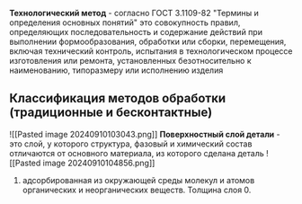 **Технологический метод** - согласно ГОСТ 3.1109-82 "Термины и определения основных понятий" это cовокупность правил, определяющих последовательность и содержание действий при выполнении формообразования, обработки или сборки, перемещения, включая технический контроль, испытания в технологическом процессе изготовления или ремонта, установленных безотносительно к наименованию, типоразмеру или исполнению изделия

## Классификация методов обработки (традиционные и бесконтактные)
![[Pasted image 20240910103043.png]]
**Поверхностный слой детали** - это слой, у которого структура, фазовый и химический состав отличаются от основного материала, из  которого сделана деталь
![[Pasted image 20240910104856.png]]
1. адсорбированная из окружающей среды молекул и атомов органических и неорганических веществ. Толщина слоя 0.